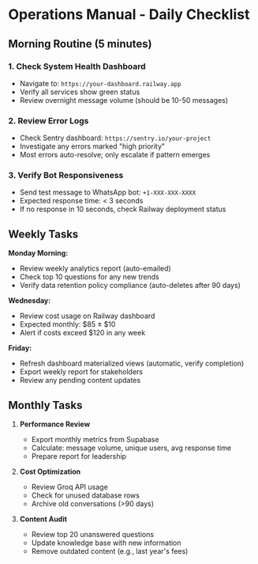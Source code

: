 # Operations Manual - Daily Checklist

## Morning Routine (5 minutes)

### 1. Check System Health Dashboard
- Navigate to: `https://your-dashboard.railway.app`
- Verify all services show green status
- Review overnight message volume (should be 10-50 messages)

### 2. Review Error Logs
- Check Sentry dashboard: `https://sentry.io/your-project`
- Investigate any errors marked "high priority"
- Most errors auto-resolve; only escalate if pattern emerges

### 3. Verify Bot Responsiveness
- Send test message to WhatsApp bot: `+1-XXX-XXX-XXXX`
- Expected response time: < 3 seconds
- If no response in 10 seconds, check Railway deployment status

## Weekly Tasks

**Monday Morning:**
- Review weekly analytics report (auto-emailed)
- Check top 10 questions for any new trends
- Verify data retention policy compliance (auto-deletes after 90 days)

**Wednesday:**
- Review cost usage on Railway dashboard
- Expected monthly: $85 ± $10
- Alert if costs exceed $120 in any week

**Friday:**
- Refresh dashboard materialized views (automatic, verify completion)
- Export weekly report for stakeholders
- Review any pending content updates

## Monthly Tasks

1. **Performance Review**
   - Export monthly metrics from Supabase
   - Calculate: message volume, unique users, avg response time
   - Prepare report for leadership

2. **Cost Optimization**
   - Review Groq API usage
   - Check for unused database rows
   - Archive old conversations (>90 days)

3. **Content Audit**
   - Review top 20 unanswered questions
   - Update knowledge base with new information
   - Remove outdated content (e.g., last year's fees)